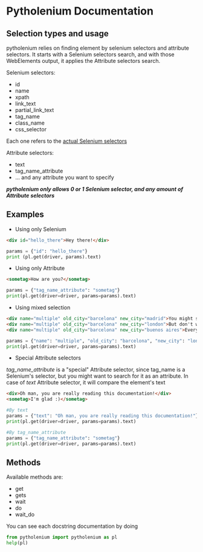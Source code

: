 # Pytholenium Documentation

## Selection types and usage

pytholenium relies on finding element by selenium selectors and attribute selectors. It starts with a Selenium selectors search, and with those WebElements output, it applies the Attribute selectors search.

Selenium selectors:
- id
- name
- xpath
- link_text
- partial_link_text
- tag_name
- class_name
- css_selector

Each one refers to the [actual Selenium selectors](https://selenium-python.readthedocs.io/locating-elements.html)
	
Attribute selectors: 
- text
- tag_name_attribute
- ... and any attribute you want to specify

***pytholenium only allows 0 or 1 Selenium selector, and any amount of Attribute selectors***


## Examples

- Using only Selenium

```html
<div id="hello_there">Hey there!</div>
```
```python
params = {"id": "hello_there"}
print (pl.get(driver, params).text)
```

- Using only Attribute
```html
<sometag>How are you?</sometag>
```
```python
params = {"tag_name_attribute": "sometag"}
print(pl.get(driver=driver, params=params).text)
```

- Using mixed selection
```html
<div name="multiple" old_city="barcelona" new_city="madrid">You might see this is a strange html</div>
<div name="multiple" old_city="barcelona" new_city="london">But don't worry</div>
<div name="multiple" old_city="barcelona" new_city="buenos aires">Everything is under control ;)</div>
```
```python
params = {"name": "multiple", "old_city": "barcelona", "new_city": "london"}
print(pl.get(driver=driver, params=params).text)
```

- Special Attribute selectors

_tag_name_attribute_ is a "special" Attribute selector, since tag_name is a Selenium's selector, but you might want to search for it as an attribute. In case of _text_ Attribute selector, it will compare the element's text

```html
<div>Oh man, you are really reading this documentation!</div>
<sometag>I'm glad :)</sometag>
```
```python
#By text
params = {"text": "Oh man, you are really reading this documentation!"}
print(pl.get(driver=driver, params=params).text)

#By tag_name_attribute
params = {"tag_name_attribute": "sometag"}
print(pl.get(driver=driver, params=params).text)
```


## Methods

Available methods are:
- get
- gets
- wait
- do
- wait_do

You can see each docstring documentation by doing

```python
from pytholenium import pytholenium as pl
help(pl)
```
